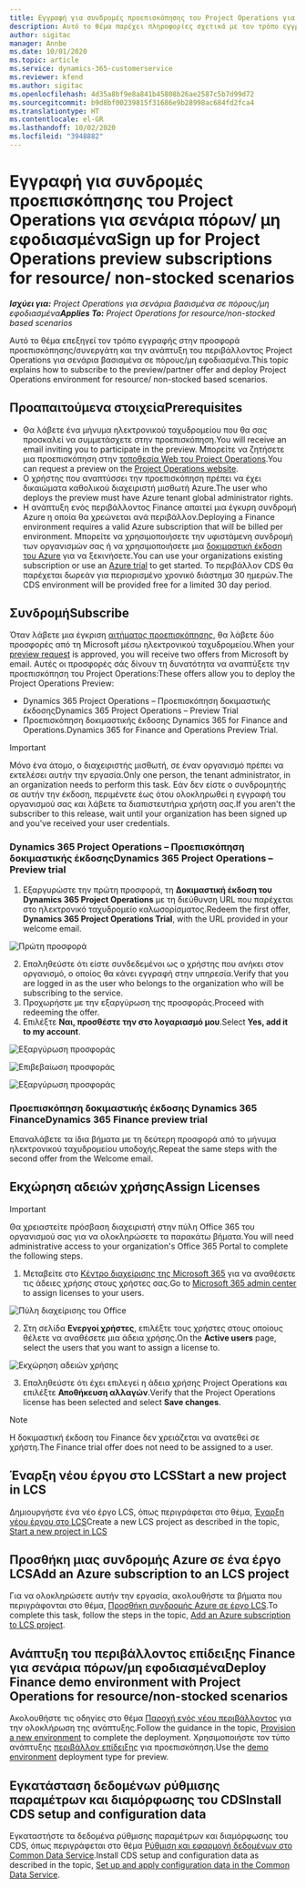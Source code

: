 ```yaml
---
title: Εγγραφή για συνδρομές προεπισκόπησης του Project Operations για σενάρια πόρων/ μη εφοδιασμένα
description: Αυτό το θέμα παρέχει πληροφορίες σχετικά με τον τρόπο εγγραφής και ανάπτυξης του Project Operations για σενάρια βασισμένα σε πόρους/μη εφοδιασμένα.
author: sigitac
manager: Annbe
ms.date: 10/01/2020
ms.topic: article
ms.service: dynamics-365-customerservice
ms.reviewer: kfend
ms.author: sigitac
ms.openlocfilehash: 4d35a8bf9e8a841b45808b26ae2587c5b7d99d72
ms.sourcegitcommit: b9d8bf00239815f31686e9b28998ac684fd2fca4
ms.translationtype: HT
ms.contentlocale: el-GR
ms.lasthandoff: 10/02/2020
ms.locfileid: "3948882"
---
```

# <a name="sign-up-for-project-operations-preview-subscriptions-for-resource-non-stocked-scenarios"></a><span data-ttu-id="1bd2f-103">Εγγραφή για συνδρομές προεπισκόπησης του Project Operations για σενάρια πόρων/ μη εφοδιασμένα</span><span class="sxs-lookup"><span data-stu-id="1bd2f-103">Sign up for Project Operations preview subscriptions for resource/ non-stocked scenarios</span></span>

<span data-ttu-id="1bd2f-104">_**Ισχύει για:** Project Operations για σενάρια βασισμένα σε πόρους/μη εφοδιασμένα_</span><span class="sxs-lookup"><span data-stu-id="1bd2f-104">_**Applies To:** Project Operations for resource/non-stocked based scenarios_</span></span>

<span data-ttu-id="1bd2f-105">Αυτό το θέμα επεξηγεί τον τρόπο εγγραφής στην προσφορά προεπισκόπησης/συνεργάτη και την ανάπτυξη του περιβάλλοντος Project Operations για σενάρια βασισμένα σε πόρους/μη εφοδιασμένα.</span><span class="sxs-lookup"><span data-stu-id="1bd2f-105">This topic explains how to subscribe to the preview/partner offer and deploy Project Operations environment for resource/ non-stocked based scenarios.</span></span>

## <a name="prerequisites"></a><span data-ttu-id="1bd2f-106">Προαπαιτούμενα στοιχεία</span><span class="sxs-lookup"><span data-stu-id="1bd2f-106">Prerequisites</span></span>

- <span data-ttu-id="1bd2f-107">Θα λάβετε ένα μήνυμα ηλεκτρονικού ταχυδρομείου που θα σας προσκαλεί να συμμετάσχετε στην προεπισκόπηση.</span><span class="sxs-lookup"><span data-stu-id="1bd2f-107">You will receive an email inviting you to participate in the preview.</span></span> <span data-ttu-id="1bd2f-108">Μπορείτε να ζητήσετε μια προεπισκόπηση στην [τοποθεσία Web του Project Operations](https://dynamics.microsoft.com/en-us/project-operations/overview/).</span><span class="sxs-lookup"><span data-stu-id="1bd2f-108">You can request a preview on the [Project Operations website](https://dynamics.microsoft.com/en-us/project-operations/overview/).</span></span>
- <span data-ttu-id="1bd2f-109">Ο χρήστης που αναπτύσσει την προεπισκόπηση πρέπει να έχει δικαιώματα καθολικού διαχειριστή μισθωτή Azure.</span><span class="sxs-lookup"><span data-stu-id="1bd2f-109">The user who deploys the preview must have Azure tenant global administrator rights.</span></span>
- <span data-ttu-id="1bd2f-110">Η ανάπτυξη ενός περιβάλλοντος Finance απαιτεί μια έγκυρη συνδρομή Azure η οποία θα χρεώνεται ανά περιβάλλον.</span><span class="sxs-lookup"><span data-stu-id="1bd2f-110">Deploying a Finance environment requires a valid Azure subscription that will be billed per environment.</span></span> <span data-ttu-id="1bd2f-111">Μπορείτε να χρησιμοποιήσετε την υφιστάμενη συνδρομή των οργανισμών σας ή να χρησιμοποιήσετε μια [δοκιμαστική έκδοση του Azure](https://azure.microsoft.com/en-us/free/) για να ξεκινήσετε.</span><span class="sxs-lookup"><span data-stu-id="1bd2f-111">You can use your organizations existing subscription or use an [Azure trial](https://azure.microsoft.com/en-us/free/) to get started.</span></span> <span data-ttu-id="1bd2f-112">Το περιβάλλον CDS θα παρέχεται δωρεάν για περιορισμένο χρονικό διάστημα 30 ημερών.</span><span class="sxs-lookup"><span data-stu-id="1bd2f-112">The CDS environment will be provided free for a limited 30 day period.</span></span>

## <a name="subscribe"></a><span data-ttu-id="1bd2f-113">Συνδρομή</span><span class="sxs-lookup"><span data-stu-id="1bd2f-113">Subscribe</span></span>

<span data-ttu-id="1bd2f-114">Όταν λάβετε μια έγκριση [αιτήματος προεπισκόπησης](https://forms.office.com/FormsPro/Pages/ResponsePage.aspx?id=v4j5cvGGr0GRqy180BHbR56j8lZs0FdAvwT75_WNFyxUMkRDV1NYQU5TNjE2VjhKOVBUNVg2R0s1NC4u), θα λάβετε δύο προσφορές από τη Microsoft μέσω ηλεκτρονικού ταχυδρομείου.</span><span class="sxs-lookup"><span data-stu-id="1bd2f-114">When your [preview request](https://forms.office.com/FormsPro/Pages/ResponsePage.aspx?id=v4j5cvGGr0GRqy180BHbR56j8lZs0FdAvwT75_WNFyxUMkRDV1NYQU5TNjE2VjhKOVBUNVg2R0s1NC4u) is approved, you will receive two offers from Microsoft by email.</span></span> <span data-ttu-id="1bd2f-115">Αυτές οι προσφορές σάς δίνουν τη δυνατότητα να αναπτύξετε την προεπισκόπηση του Project Operations:</span><span class="sxs-lookup"><span data-stu-id="1bd2f-115">These offers allow you to deploy the Project Operations Preview:</span></span>

- <span data-ttu-id="1bd2f-116">Dynamics 365 Project Operations – Προεπισκόπηση δοκιμαστικής έκδοσης</span><span class="sxs-lookup"><span data-stu-id="1bd2f-116">Dynamics 365 Project Operations – Preview Trial</span></span>
- <span data-ttu-id="1bd2f-117">Προεπισκόπηση δοκιμαστικής έκδοσης Dynamics 365 for Finance and Operations.</span><span class="sxs-lookup"><span data-stu-id="1bd2f-117">Dynamics 365 for Finance and Operations Preview Trial.</span></span>

> [!IMPORTANT]
> <span data-ttu-id="1bd2f-118">Μόνο ένα άτομο, ο διαχειριστής μισθωτή, σε έναν οργανισμό πρέπει να εκτελέσει αυτήν την εργασία.</span><span class="sxs-lookup"><span data-stu-id="1bd2f-118">Only one person, the tenant administrator, in an organization needs to perform this task.</span></span> <span data-ttu-id="1bd2f-119">Εάν δεν είστε ο συνδρομητής σε αυτήν την έκδοση, περιμένετε έως ότου ολοκληρωθεί η εγγραφή του οργανισμού σας και λάβετε τα διαπιστευτήρια χρήστη σας.</span><span class="sxs-lookup"><span data-stu-id="1bd2f-119">If you aren't the subscriber to this release, wait until your organization has been signed up and you've received your user credentials.</span></span>

### <a name="dynamics-365-project-operations--preview-trial"></a><span data-ttu-id="1bd2f-120">Dynamics 365 Project Operations – Προεπισκόπηση δοκιμαστικής έκδοσης</span><span class="sxs-lookup"><span data-stu-id="1bd2f-120">Dynamics 365 Project Operations – Preview trial</span></span>

1. <span data-ttu-id="1bd2f-121">Εξαργυρώστε την πρώτη προσφορά, τη **Δοκιμαστική έκδοση του Dynamics 365 Project Operations** με τη διεύθυνση URL που παρέχεται στο ηλεκτρονικό ταχυδρομείο καλωσορίσματος.</span><span class="sxs-lookup"><span data-stu-id="1bd2f-121">Redeem the first offer, **Dynamics 365 Project Operations Trial**, with the URL provided in your welcome email.</span></span>

![Πρώτη προσφορά](./media/1FirstOffer.png)

2. <span data-ttu-id="1bd2f-123">Επαληθεύστε ότι είστε συνδεδεμένοι ως ο χρήστης που ανήκει στον οργανισμό, ο οποίος θα κάνει εγγραφή στην υπηρεσία.</span><span class="sxs-lookup"><span data-stu-id="1bd2f-123">Verify that you are logged in as the user who belongs to the organization who will be subscribing to the service.</span></span>
3. <span data-ttu-id="1bd2f-124">Προχωρήστε με την εξαργύρωση της προσφοράς.</span><span class="sxs-lookup"><span data-stu-id="1bd2f-124">Proceed with redeeming the offer.</span></span> 
4. <span data-ttu-id="1bd2f-125">Επιλέξτε **Ναι, προσθέστε την στο λογαριασμό μου**.</span><span class="sxs-lookup"><span data-stu-id="1bd2f-125">Select **Yes, add it to my account**.</span></span>

![Εξαργύρωση προσφοράς](./media/2RedeemFirstOffer.png)

![Επιβεβαίωση προσφοράς](./media/3ConfirmFirstOffer.png)

![Εξαργύρωση προσφοράς](./media/4OfferSuccessfulyRedeemed.png)

### <a name="dynamics-365-finance-preview-trial"></a><span data-ttu-id="1bd2f-129">Προεπισκόπηση δοκιμαστικής έκδοσης Dynamics 365 Finance</span><span class="sxs-lookup"><span data-stu-id="1bd2f-129">Dynamics 365 Finance preview trial</span></span>

<span data-ttu-id="1bd2f-130">Επαναλάβετε τα ίδια βήματα με τη δεύτερη προσφορά από το μήνυμα ηλεκτρονικού ταχυδρομείου υποδοχής.</span><span class="sxs-lookup"><span data-stu-id="1bd2f-130">Repeat the same steps with the second offer from the Welcome email.</span></span>

## <a name="assign-licenses"></a><span data-ttu-id="1bd2f-131">Εκχώρηση αδειών χρήσης</span><span class="sxs-lookup"><span data-stu-id="1bd2f-131">Assign Licenses</span></span>

> [!IMPORTANT]
> <span data-ttu-id="1bd2f-132">Θα χρειαστείτε πρόσβαση διαχειριστή στην πύλη Office 365 του οργανισμού σας για να ολοκληρώσετε τα παρακάτω βήματα.</span><span class="sxs-lookup"><span data-stu-id="1bd2f-132">You will need administrative access to your organization's Office 365 Portal to complete the following steps.</span></span>

1. <span data-ttu-id="1bd2f-133">Μεταβείτε στο [Κέντρο διαχείρισης της Microsoft 365](https://portal.office.com/) για να αναθέσετε τις άδειες χρήσης στους χρήστες σας.</span><span class="sxs-lookup"><span data-stu-id="1bd2f-133">Go to [Microsoft 365 admin center](https://portal.office.com/) to assign licenses to your users.</span></span>

![Πύλη διαχείρισης του Office](./media/5OfficeAdminPortal.png)

2. <span data-ttu-id="1bd2f-135">Στη σελίδα **Ενεργοί χρήστες**, επιλέξτε τους χρήστες στους οποίους θέλετε να αναθέσετε μια άδεια χρήσης.</span><span class="sxs-lookup"><span data-stu-id="1bd2f-135">On the **Active users** page, select the users that you want to assign a license to.</span></span>

![Εκχώρηση αδειών χρήσης](./media/6AssignLicenses.png)

3. <span data-ttu-id="1bd2f-137">Επαληθεύστε ότι έχει επιλεγεί η άδεια χρήσης Project Operations και επιλέξτε **Αποθήκευση αλλαγών**.</span><span class="sxs-lookup"><span data-stu-id="1bd2f-137">Verify that the Project Operations license has been selected and select **Save changes**.</span></span> 

> [!NOTE]
> <span data-ttu-id="1bd2f-138">Η δοκιμαστική έκδοση του Finance δεν χρειάζεται να ανατεθεί σε χρήστη.</span><span class="sxs-lookup"><span data-stu-id="1bd2f-138">The Finance trial offer does not need to be assigned to a user.</span></span>

## <a name="start-a-new-project-in-lcs"></a><span data-ttu-id="1bd2f-139">Έναρξη νέου έργου στο LCS</span><span class="sxs-lookup"><span data-stu-id="1bd2f-139">Start a new project in LCS</span></span>

<span data-ttu-id="1bd2f-140">Δημιουργήστε ένα νέο έργο LCS, όπως περιγράφεται στο θέμα, [Έναρξη νέου έργου στο LCS](create-lcs-project.md)</span><span class="sxs-lookup"><span data-stu-id="1bd2f-140">Create a new LCS project as described in the topic, [Start a new project in LCS](create-lcs-project.md)</span></span>

## <a name="add-an-azure-subscription-to-an-lcs-project"></a><span data-ttu-id="1bd2f-141">Προσθήκη μιας συνδρομής Azure σε ένα έργο LCS</span><span class="sxs-lookup"><span data-stu-id="1bd2f-141">Add an Azure subscription to an LCS project</span></span>

<span data-ttu-id="1bd2f-142">Για να ολοκληρώσετε αυτήν την εργασία, ακολουθήστε τα βήματα που περιγράφονται στο θέμα, [Προσθήκη συνδρομής Azure σε έργο LCS](resource-add-azure-subscription-lcs-project.md).</span><span class="sxs-lookup"><span data-stu-id="1bd2f-142">To complete this task, follow the steps in the topic, [Add an Azure subscription to LCS project](resource-add-azure-subscription-lcs-project.md).</span></span>

## <a name="deploy-finance-demo-environment-with-project-operations-for-resourcenon-stocked-scenarios"></a><span data-ttu-id="1bd2f-143">Ανάπτυξη του περιβάλλοντος επίδειξης Finance για σενάρια πόρων/μη εφοδιασμένα</span><span class="sxs-lookup"><span data-stu-id="1bd2f-143">Deploy Finance demo environment with Project Operations for resource/non-stocked scenarios</span></span>

<span data-ttu-id="1bd2f-144">Ακολουθήστε τις οδηγίες στο θέμα [Παροχή ενός νέου περιβάλλοντος](resource-provision-new-environment.md) για την ολοκλήρωση της ανάπτυξης.</span><span class="sxs-lookup"><span data-stu-id="1bd2f-144">Follow the guidance in the topic, [Provision a new environment](resource-provision-new-environment.md) to complete the deployment.</span></span> <span data-ttu-id="1bd2f-145">Χρησιμοποιήστε τον τύπο ανάπτυξης [περιβάλλον επίδειξης](https://docs.microsoft.com/dynamics365/fin-ops-core/dev-itpro/deployment/deploy-demo-environment) για προεπισκόπηση.</span><span class="sxs-lookup"><span data-stu-id="1bd2f-145">Use the [demo environment](https://docs.microsoft.com/dynamics365/fin-ops-core/dev-itpro/deployment/deploy-demo-environment) deployment type for preview.</span></span>

## <a name="install-cds-setup-and-configuration-data"></a><span data-ttu-id="1bd2f-146">Εγκατάσταση δεδομένων ρύθμισης παραμέτρων και διαμόρφωσης του CDS</span><span class="sxs-lookup"><span data-stu-id="1bd2f-146">Install CDS setup and configuration data</span></span>

<span data-ttu-id="1bd2f-147">Εγκαταστήστε τα δεδομένα ρύθμισης παραμέτρων και διαμόρφωσης του CDS, όπως περιγράφεται στο θέμα [Ρύθμιση και εφαρμογή δεδομένων στο Common Data Service](resource-apply-pro-setup-config-data.md).</span><span class="sxs-lookup"><span data-stu-id="1bd2f-147">Install CDS setup and configuration data as described in the topic, [Set up and apply configuration data in the Common Data Service](resource-apply-pro-setup-config-data.md).</span></span>

